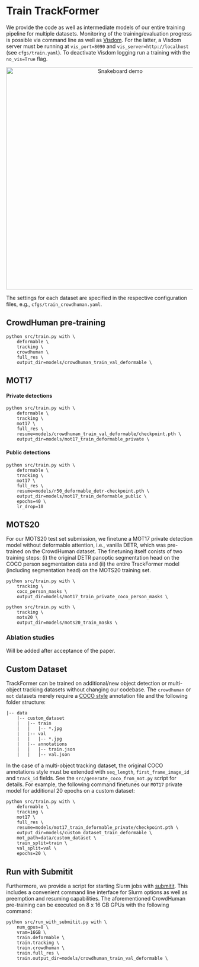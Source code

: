 # Train TrackFormer

We provide the code as well as intermediate models of our entire training pipeline for multiple datasets. Monitoring of the training/evaluation progress is possible via command line as well as [Visdom](https://github.com/fossasia/visdom.git). For the latter, a Visdom server must be running at `vis_port=8090` and `vis_server=http://localhost` (see `cfgs/train.yaml`). To deactivate Visdom logging run a training with the `no_vis=True` flag.

<div align="center">
    <img src="../docs/visdom.gif" alt="Snakeboard demo" width="600"/>
</div>

The settings for each dataset are specified in the respective configuration files, e.g., `cfgs/train_crowdhuman.yaml`.

## CrowdHuman pre-training

```
python src/train.py with \
    deformable \
    tracking \
    crowdhuman \
    full_res \
    output_dir=models/crowdhuman_train_val_deformable \
```

## MOT17

#### Private detections

```
python src/train.py with \
    deformable \
    tracking \
    mot17 \
    full_res \
    resume=models/crowdhuman_train_val_deformable/checkpoint.pth \
    output_dir=models/mot17_train_deformable_private \
```

#### Public detections

```
python src/train.py with \
    deformable \
    tracking \
    mot17 \
    full_res \
    resume=models/r50_deformable_detr-checkpoint.pth \
    output_dir=models/mot17_train_deformable_public \
    epochs=40 \
    lr_drop=10
```

## MOTS20

For our MOTS20 test set submission, we finetune a MOT17 private detection model without deformable attention, i.e., vanilla DETR, which was pre-trained on the CrowdHuman dataset. The finetuning itself conists of two training steps: (i) the original DETR panoptic segmentation head on the COCO person segmentation data and (ii) the entire TrackFormer model (including segmentation head) on the MOTS20 training set.

```
python src/train.py with \
    tracking \
    coco_person_masks \
    output_dir=models/mot17_train_private_coco_person_masks \
```

```
python src/train.py with \
    tracking \
    mots20 \
    output_dir=models/mots20_train_masks \
```

### Ablation studies

Will be added after acceptance of the paper.

## Custom Dataset

TrackFormer can be trained on additional/new object detection or multi-object tracking datasets without changing our codebase. The `crowdhuman` or `mot` datasets merely require a [COCO style](https://www.immersivelimit.com/tutorials/create-coco-annotations-from-scratch) annotation file and the following folder structure:

~~~
|-- data
    |-- custom_dataset
    |   |-- train
    |   |   |-- *.jpg
    |   |-- val
    |   |   |-- *.jpg
    |   |-- annotations
    |   |   |-- train.json
    |   |   |-- val.json
~~~

In the case of a multi-object tracking dataset, the original COCO annotations style must be extended with `seq_length`, `first_frame_image_id` and `track_id` fields. See the `src/generate_coco_from_mot.py` script for details. For example, the following command finetunes our `MOT17` private model for additional 20 epochs on a custom dataset:

```
python src/train.py with \
    deformable \
    tracking \
    mot17 \
    full_res \
    resume=models/mot17_train_deformable_private/checkpoint.pth \
    output_dir=models/custom_dataset_train_deformable \
    mot_path=data/custom_dataset \
    train_split=train \
    val_split=val \
    epochs=20 \
```

## Run with Submitit

Furthermore, we provide a script for starting Slurm jobs with [submitit](https://github.com/facebookincubator/submitit). This includes a convenient command line interface for Slurm options as well as preemption and resuming capabilities. The aforementioned CrowdHuman pre-training can be executed on 8 x 16 GB GPUs with the following command:

```
python src/run_with_submitit.py with \
    num_gpus=8 \
    vram=16GB \
    train.deformable \
    train.tracking \
    train.crowdhuman \
    train.full_res \
    train.output_dir=models/crowdhuman_train_val_deformable \
```
